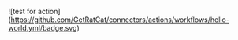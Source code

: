 ![test for action]
(https://github.com/GetRatCat/connectors/actions/workflows/hello-world.yml/badge.svg)
